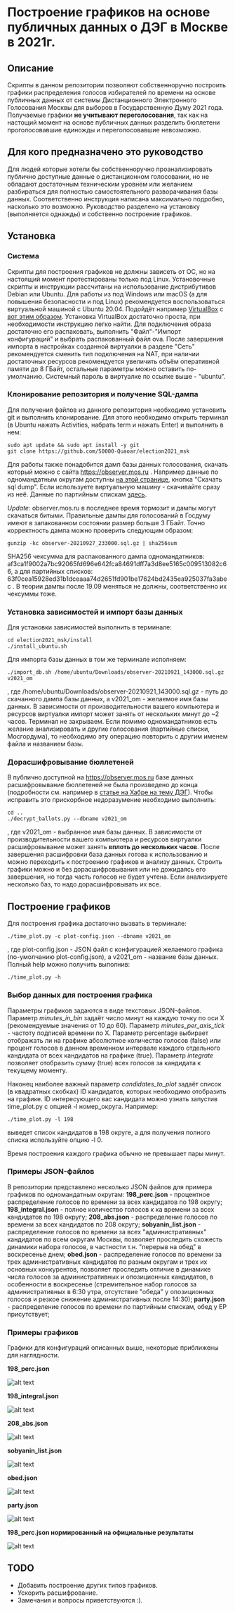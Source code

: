 # Построение графиков на основе публичных данных о ДЭГ в Москве в 2021г.

## Описание

Скрипты в данном репозитории позволяют собственноручно построить графики распределения голосов избирателей по времени на основе публичных данных от системы Дистанционного Электронного Голосования Москвы для выборов в Государственную Думу 2021 года. Получаемые графики **не учитывают переголосования**, так как на настощий момент на основе публичных данных разделить бюллетени проголосовавшие единожды и переголосовавшие невозможно.

## Для кого предназначено это руководство

Для людей которые хотели бы собственноручно проанализировать публично доступные данные о дистанционном голосовании, но не обладают достаточным техническим уровнем или желанием разбираться для полностью самостоятельного разворачивания базы данных. Соответственно инструкция написана максимально подробно, насколько это возможно. Руководство разделено на установку (выполняется однажды) и собственно построение графиков.

## Установка

### Система 

Скрипты для построения графиков не должны зависеть от ОС, но на настоящий момент протестированы только под Linux. Установочные скрипты и инструкции рассчитаны на использование дистрибутивов Debian или Ubuntu. Для работы из под Windows или macOS (а для повышения безопасности и под Linux) рекомендуется воспользоваться виртуальной машиной с Ubuntu 20.04. Подойдёт например [VirtualBox](https://www.virtualbox.org/wiki/Downloads) с [вот этим образом](https://www.linuxvmimages.com/images/ubuntu-2004/). Установка VirtualBox достаточно проста, при необходимости инструкцию легко найти. Для подключения образа достаточно его распаковать, выполнить "Файл"-"Импорт конфигураций" и выбрать распакованный файл ova. После завершения импорта в настройках созданной виртуалки в разделе "Сеть" рекомендуется сменить тип подключения на NAT, при наличии достаточных ресурсов рекомендуется увеличить объём оперативной памяти до 8 ГБайт, остальные параметры можно оставить по-умолчанию. Системный пароль в виртуалке по ссылке выше - "ubuntu".

### Клонирование репозитория и получение SQL-дампа

Для получения файлов из данного репозитория необходимо установить git и выполнить клонирование. Для этого необходимо открыть терминал (в Ubuntu нажать Activities, набрать term и нажать Enter) и выполнить в нем:
```console
sudo apt update && sudo apt install -y git
git clone https://github.com/50000-Quaoar/election2021_msk
```

Для работы также понадобится дамп базы данных голосования, скачать который можно с сайта https://observer.mos.ru . Например данные по одномандатным округам доступны [на этой странице](https://observer.mos.ru/all/servers/1/txs), кнопка "Скачать sql dump". Если используете виртуальную машину - скачивайте сразу из неё. Данные по партийным спискам [здесь](https://observer.mos.ru/all/servers/2/txs). 

*Update:* 
observer.mos.ru в последнее время тормозит и дампы могут скачаться битыми. Правильные дампы для голосований в Госдуму имеют в запакованном состоянии размер больше 3 ГБайт. Точно корректность дампа можно проверить следующим образом:
```console
gunzip -kc observer-20210927_233000.sql.gz | sha256sum
```
SHA256 чексумма для распакованного дампа одномандатников: af3ca1f9002a7bc92065fd696e642fca84691dff7a3d8ee5165c009513082c66, а для партийных списков: 63f0cea15928ed31b1dceaaa74d2651fd901be17624bd2435ea925037fa3abec . В теории дампы после 19.09 меняться не должны, соответственно их чексуммы тоже.

### Установка зависимостей и импорт базы данных

Для установки зависимостей выполнить в терминале:
```console
cd election2021_msk/install
./install_ubuntu.sh
```

Для импорта базы данных в том же терминале исполняем:
```console
./import_db.sh /home/ubuntu/Downloads/observer-20210921_143000.sql.gz v2021_om
```
, где /home/ubuntu/Downloads/observer-20210921_143000.sql.gz - путь до скачанного дампа базы данных, а v2021_om - желаемое имя базы данных. В зависимости от производительности вашего компьютера и ресурсов виртуалки импорт может занять от нескольких минут до ~2 часов. Терминал не закрываем. Если помимо одномандатников есть желание анализировать и другие голосования (партийные списки, Мосгордума), то необходимо эту операцию повторить с другим именем файла и названием базы.

### Дорасшифровывание бюллетеней

В публично доступной на https://observer.mos.ru базе данных расшифровывание бюллетеней не была произведено до конца (подробности см. например в [статье на Хабре на тему ДЭГ](https://habr.com/ru/post/579350/)). Чтобы исправить это прискорбное недоразумение необходимо выполнить:

```console
cd ..
./decrypt_ballots.py --dbname v2021_om
```
, где v2021_om - выбранное имя базы данных. В зависимости от производительности вашего компьютера и ресурсов виртуалки расшифровывание может занять **вплоть до нескольких часов**. После завершения расшифровки база данных готова к использованию и можно переходить к построению графиков и анализу данных. Строить графики можно и без дорасшифровывания или не дожидаясь его завершения, но тогда часть голосов не будет учтена. Если анализируете несколько баз, то надо дорасшифровывать их все.

## Построение графиков

Для построения графика достаточно вызвать в терминале:

```console
./time_plot.py -c plot-config.json --dbname v2021_om
```
, где plot-config.json - JSON файл с конфигурацией желаемого графика (по-умолчанию plot-config.json), а v2021_om - название базы данных. Полный help можно получить выполнив:
```console
./time_plot.py -h
```

### Выбор данных для построения графика

Параметры графиков задаются в виде текстовых JSON-файлов. Параметр *minutes_in_bin* задаёт число минут на каждую точку по оси X (рекомендуемые значения от 10 до 60). Параметр *minutes_per_axis_tick* - частоту подписей времени по X. Параметр percentage выбирает отображать ли на графике абсолютное количество голосов (false) или процент голосов в данном временном интервале каждого отдельного кандидата от всех кандидатов на графике (true). Параметр *integrate* позволяет отобразить сумму (true) всех голосов за кандидата к текущему моменту.

Наконец наиболее важный параметр *candidates_to_plot* задаёт список (в квадратных скобках) ID кандидатов, которых необходимо отобразить на графике. ID интересующего вас кандидата можно узнать запустив time_plot.py с опцией -l номер_округа. Например:
```console
./time_plot.py -l 198
```
выведет список кандидатов в 198 округе, а для получения полного списка используйте опцию -l 0.

Время построения каждого графика обычно не превышает пары минут.

### Примеры JSON-файлов

В репозитории представлено несколько JSON файлов для примера графиков по одномандатным округам:
**198_perc.json** - процентное распределение голосов по времени за всех кандидатов по 198 округу;
**198_integral.json** - полное количество голосов к ка времени за всех кандидатов по 198 округу;
**208_abs.json** - распределение голосов по времени за всех кандидатов по 208 округу;
**sobyanin_list.json** - распределение голосов по времени за всех "административных" кандидатов по всем округам Москвы, позволяет проследить схожесть динамики набора голосов, в частности т.н. "перерыв на обед" в воскресенье днем;
**obed.json** - распределение голосов по времени за трех административных кандидатов по разным округам и трех их основных конкурентов, позволяет проследить отличие в динамике числа голосов за административных и опозиционных кандидатов, в особенности в воскресенье (стремительное набор голосов за административных в 6:30 утра, отсутствие "обеда" у опозиционных голосов и резкое снижение административных после 14:30);
**party.json** - распределение голосов по времени по партийным спискам, обед у ЕР присутствует;

### Примеры графиков

Графики для конфигураций описанных выше, некоторые приближены для наглядности.

**198_perc.json**

![alt text](images/198_perc.png)

**198_integral.json**

![alt text](images/198_integral.png)

**208_abs.json**

![alt text](images/208_abs.png)

**sobyanin_list.json**

![alt text](images/sobyanin_list.png)

**obed.json**

![alt text](images/obed.png)

**party.json**

![alt text](images/party.png)

**198_perc.json нормированный на официальные результаты**

![alt text](images/198_norm.png)


## TODO

- Добавить построение других типов графиков.
- Ускорить расшифрование.
- Замечания и вопросы приветствуются :).
